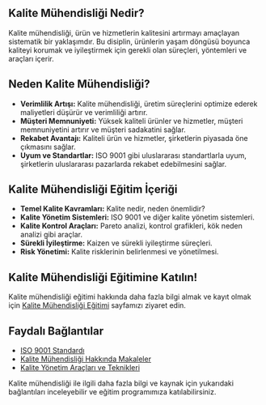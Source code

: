 ## Kalite Mühendisliği Nedir?
Kalite mühendisliği, ürün ve hizmetlerin kalitesini artırmayı amaçlayan sistematik bir yaklaşımdır. Bu disiplin, ürünlerin yaşam döngüsü boyunca kaliteyi korumak ve iyileştirmek için gerekli olan süreçleri, yöntemleri ve araçları içerir.

## Neden Kalite Mühendisliği?
- **Verimlilik Artışı:** Kalite mühendisliği, üretim süreçlerini optimize ederek maliyetleri düşürür ve verimliliği artırır.
- **Müşteri Memnuniyeti:** Yüksek kaliteli ürünler ve hizmetler, müşteri memnuniyetini artırır ve müşteri sadakatini sağlar.
- **Rekabet Avantajı:** Kaliteli ürün ve hizmetler, şirketlerin piyasada öne çıkmasını sağlar.
- **Uyum ve Standartlar:** ISO 9001 gibi uluslararası standartlarla uyum, şirketlerin uluslararası pazarlarda rekabet edebilmesini sağlar.

## Kalite Mühendisliği Eğitim İçeriği
- **Temel Kalite Kavramları:** Kalite nedir, neden önemlidir?
- **Kalite Yönetim Sistemleri:** ISO 9001 ve diğer kalite yönetim sistemleri.
- **Kalite Kontrol Araçları:** Pareto analizi, kontrol grafikleri, kök neden analizi gibi araçlar.
- **Sürekli İyileştirme:** Kaizen ve sürekli iyileştirme süreçleri.
- **Risk Yönetimi:** Kalite risklerinin belirlenmesi ve yönetilmesi.

## Kalite Mühendisliği Eğitimine Katılın!
Kalite mühendisliği eğitimi hakkında daha fazla bilgi almak ve kayıt olmak için [Kalite Mühendisliği Eğitimi](https://acadezone.com/kalite-muhendisligi-egitimi/) sayfamızı ziyaret edin.

## Faydalı Bağlantılar
- [ISO 9001 Standardı](https://www.iso.org/iso-9001-quality-management.html)
- [Kalite Mühendisliği Hakkında Makaleler](https://www.qualitydigest.com/magazine/quality_insider_articles.html)
- [Kalite Yönetim Araçları ve Teknikleri](https://asq.org/quality-resources)

Kalite mühendisliği ile ilgili daha fazla bilgi ve kaynak için yukarıdaki bağlantıları inceleyebilir ve eğitim programımıza katılabilirsiniz.
